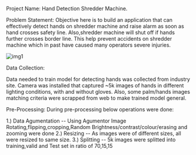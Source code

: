 Project Name: 
Hand Detection Shredder Machine.

Problem Statement:
Objective here is to build an application that can effectively detect hands on shredder machine and raise alarm as soon as hand crosses safety line.
Also,shredder machine will shut off if hands further crosses border line. This help prevent accidents on shredder machine which in past have caused many 
operators severe injuries.

![img1](https://user-images.githubusercontent.com/58501212/151506706-d2f0160b-5004-4d04-9579-9b1236554e9b.jpg)



Data Collection:

Data needed to train model for detecting hands was collected from industry site. Camera was installed that captured ~5k images of hands in different 
lighting conditions, with and without gloves.
Also, some palm/hands images matching criteria were scrapped from web to make trained model general.

Pre-Processing:
During pre-processing below operations were done:

1.) Data Agumentation -- Using Agumentor Image Rotating,flipping,cropping,Random Brightness/contrast/colour/erasing and zooming were done 
2.) Resizing  -- As images were of different sizes, all were resized to same size.
3.) Splitting -- 5k images were splitted into training,valid and Test set in ratio of 70,15,15


